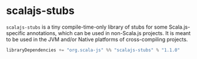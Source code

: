 # scalajs-stubs

`scalajs-stubs` is a tiny compile-time-only library of stubs for some Scala.js-specific annotations, which can be used in non-Scala.js projects.
It is meant to be used in the JVM and/or Native platforms of cross-compiling projects.

```scala
libraryDependencies += "org.scala-js" %% "scalajs-stubs" % "1.1.0"
```
